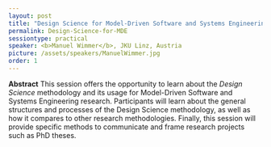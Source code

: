 ```yaml
---
layout: post
title: "Design Science for Model-Driven Software and Systems Engineering"
permalink: Design-Science-for-MDE
sessiontype: practical
speaker: <b>Manuel Wimmer</b>, JKU Linz, Austria
picture: /assets/speakers/ManuelWimmer.jpg
order: 1
---
```


**Abstract**
This session offers the opportunity to learn about the _Design Science_ methodology and its usage for Model-Driven Software and Systems Engineering research. 
Participants will learn about the general structures and processes of the Design Science methodology, as well as how it compares to other research methodologies. 
Finally, this session will provide specific methods to communicate and frame research projects such as PhD theses.  
